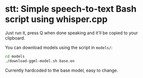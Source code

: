 # stt: Simple speech-to-text Bash script using whisper.cpp

Just run it, press Q when done speaking and it'll be copied to your clipboard.

You can download models using the script in `models/`:

```sh
cd models
./download-ggml-model.sh base.en
```

Currently hardcoded to the base model, easy to change.
